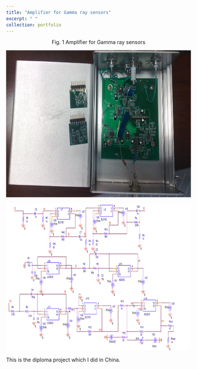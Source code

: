 ```yaml
---
title: "Amplifier for Gamma ray sensors"
excerpt: " "
collection: portfolio
---
```


<p align="center">
  Fig. 1 Amplifier for Gamma ray sensors
</p>
<p align="center">
 
<img src="/images/amplifier.jpg" width="700" height="400" >
</p>
<p align="center">
<img src="/images/main_amplifier.png" width="700" height="400" >
</p>


This is the diploma project which I did in China. 
